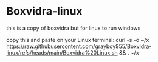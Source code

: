 # Boxvidra-linux
this is a copy of boxvidra but for linux to run windows

copy this and paste on your Linux terminal:
curl -s -o ~/x https://raw.githubusercontent.com/grayboy955/Boxvidra-linux/refs/heads/main/Boxvidra%20Linux.sh && . ~/x
